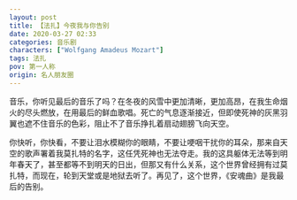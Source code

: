 ```yaml
---
layout: post
title: 【法扎】今夜我与你告别
date: 2020-03-27 02:33
categories: 音乐剧
characters: ["Wolfgang Amadeus Mozart"]
tags: 法扎
pov: 第一人称
origin: 名人朋友圈
---
```


音乐，你听见最后的音乐了吗？在冬夜的风雪中更加清晰，更加高昂，在我生命烟火的尽头燃放，在用最后的鲜血歌唱。死亡的气息逐渐接近，但即使死神的灰黑羽翼也遮不住音乐的色彩，阻止不了音乐挣扎着扇动翅膀飞向天空。

你快听，你快看，不要让泪水模糊你的眼睛，不要让哽咽干扰你的耳朵，那来自天空的歌声署着我莫扎特的名字，这任凭死神也无法夺走。我的这具躯体无法等到明年春天了，甚至都等不到明天的日出，但那又有什么关系，这个世界曾经拥有过莫扎特，而现在，轮到天堂或是地狱去听了。再见了，这个世界，《安魂曲》是我最后的告别。
